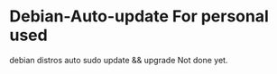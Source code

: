 # Debian-Auto-update For personal used
debian distros auto sudo update &amp;&amp; upgrade
Not done yet.
